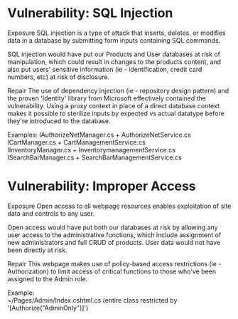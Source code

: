 # Vulnerability: SQL Injection
Exposure
SQL injection is a type of attack that inserts, deletes, or modifies data in a database by submitting form inputs containing SQL commands.  

SQL injection would have put our Products and User databases at risk of manipulation, which could result in changes to the products content, and also put users' sensitive information (ie - identification, credit card numbers, etc) at risk of disclosure.  

Repair
The use of dependency injection (ie - repository design pattern) and the proven 'Identity' library from Microsoft effectively contained the vulnerability. Using a proxy context in place of a direct database context makes it possible to sterilize inputs by expected vs actual datatype before they're introduced to the database.  

Examples:
IAuthorizeNetManager.cs + AuthorizeNetService.cs  
ICartManager.cs + CartManagementService.cs  
IInventoryManager.cs + InventorymanagementService.cs  
ISearchBarManager.cs + SearchBarManagementService.cs  


# Vulnerability: Improper Access
Exposure
Open access to all webpage resources enables exploitation of site data and controls to any user.  

Open access would have put both our databases at risk by allowing any user access to the administrative functions, which include assignment of new administrators and full CRUD of products. User data would not have been directly at risk.  

Repair
This webpage makes use of policy-based access restrictions (ie - Authorization) to limit access of critical functions to those who've been assigned to the Admin role.  

Example:  
~/Pages/Admin/Index.cshtml.cs  (entire class restricted by '[Authorize("AdminOnly")]')  
